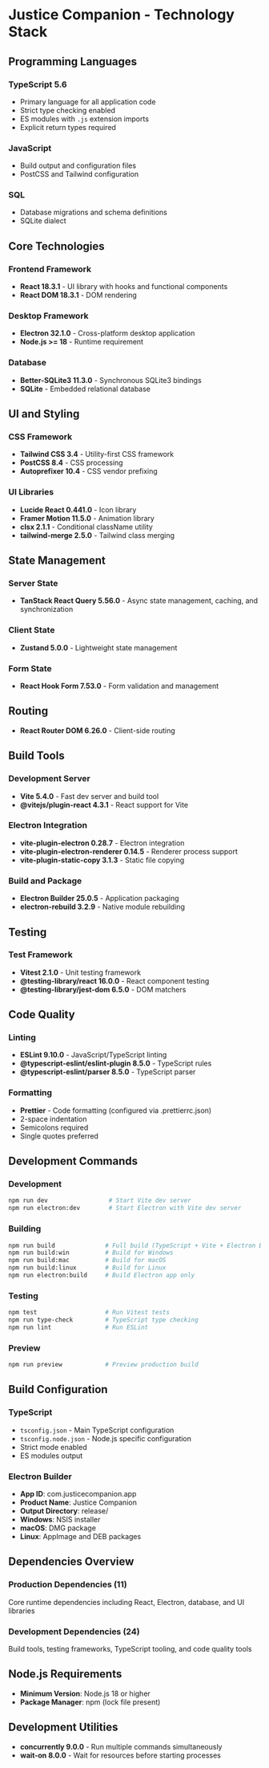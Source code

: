 # Justice Companion - Technology Stack

## Programming Languages

### TypeScript 5.6
- Primary language for all application code
- Strict type checking enabled
- ES modules with `.js` extension imports
- Explicit return types required

### JavaScript
- Build output and configuration files
- PostCSS and Tailwind configuration

### SQL
- Database migrations and schema definitions
- SQLite dialect

## Core Technologies

### Frontend Framework
- **React 18.3.1** - UI library with hooks and functional components
- **React DOM 18.3.1** - DOM rendering

### Desktop Framework
- **Electron 32.1.0** - Cross-platform desktop application
- **Node.js >= 18** - Runtime requirement

### Database
- **Better-SQLite3 11.3.0** - Synchronous SQLite3 bindings
- **SQLite** - Embedded relational database

## UI and Styling

### CSS Framework
- **Tailwind CSS 3.4** - Utility-first CSS framework
- **PostCSS 8.4** - CSS processing
- **Autoprefixer 10.4** - CSS vendor prefixing

### UI Libraries
- **Lucide React 0.441.0** - Icon library
- **Framer Motion 11.5.0** - Animation library
- **clsx 2.1.1** - Conditional className utility
- **tailwind-merge 2.5.0** - Tailwind class merging

## State Management

### Server State
- **TanStack React Query 5.56.0** - Async state management, caching, and synchronization

### Client State
- **Zustand 5.0.0** - Lightweight state management

### Form State
- **React Hook Form 7.53.0** - Form validation and management

## Routing
- **React Router DOM 6.26.0** - Client-side routing

## Build Tools

### Development Server
- **Vite 5.4.0** - Fast dev server and build tool
- **@vitejs/plugin-react 4.3.1** - React support for Vite

### Electron Integration
- **vite-plugin-electron 0.28.7** - Electron integration
- **vite-plugin-electron-renderer 0.14.5** - Renderer process support
- **vite-plugin-static-copy 3.1.3** - Static file copying

### Build and Package
- **Electron Builder 25.0.5** - Application packaging
- **electron-rebuild 3.2.9** - Native module rebuilding

## Testing

### Test Framework
- **Vitest 2.1.0** - Unit testing framework
- **@testing-library/react 16.0.0** - React component testing
- **@testing-library/jest-dom 6.5.0** - DOM matchers

## Code Quality

### Linting
- **ESLint 9.10.0** - JavaScript/TypeScript linting
- **@typescript-eslint/eslint-plugin 8.5.0** - TypeScript rules
- **@typescript-eslint/parser 8.5.0** - TypeScript parser

### Formatting
- **Prettier** - Code formatting (configured via .prettierrc.json)
- 2-space indentation
- Semicolons required
- Single quotes preferred

## Development Commands

### Development
```bash
npm run dev                 # Start Vite dev server
npm run electron:dev        # Start Electron with Vite dev server
```

### Building
```bash
npm run build              # Full build (TypeScript + Vite + Electron Builder)
npm run build:win          # Build for Windows
npm run build:mac          # Build for macOS
npm run build:linux        # Build for Linux
npm run electron:build     # Build Electron app only
```

### Testing
```bash
npm test                   # Run Vitest tests
npm run type-check         # TypeScript type checking
npm run lint               # Run ESLint
```

### Preview
```bash
npm run preview            # Preview production build
```

## Build Configuration

### TypeScript
- `tsconfig.json` - Main TypeScript configuration
- `tsconfig.node.json` - Node.js specific configuration
- Strict mode enabled
- ES modules output

### Electron Builder
- **App ID**: com.justicecompanion.app
- **Product Name**: Justice Companion
- **Output Directory**: release/
- **Windows**: NSIS installer
- **macOS**: DMG package
- **Linux**: AppImage and DEB packages

## Dependencies Overview

### Production Dependencies (11)
Core runtime dependencies including React, Electron, database, and UI libraries

### Development Dependencies (24)
Build tools, testing frameworks, TypeScript tooling, and code quality tools

## Node.js Requirements
- **Minimum Version**: Node.js 18 or higher
- **Package Manager**: npm (lock file present)

## Development Utilities
- **concurrently 9.0.0** - Run multiple commands simultaneously
- **wait-on 8.0.0** - Wait for resources before starting processes

